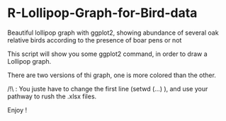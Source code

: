 # R-Lollipop-Graph-for-Bird-data
Beautiful lollipop graph with ggplot2, showing abundance of several oak relative birds according to the presence of boar pens or not 

This script will show you some ggplot2 command, in order to draw a Lollipop graph. 

There are two versions of thi graph, one is more colored than the other. 

/!\ : You juste have to change the first line (setwd (...) ), and use your pathway to rush the .xlsx files. 

Enjoy ! 
